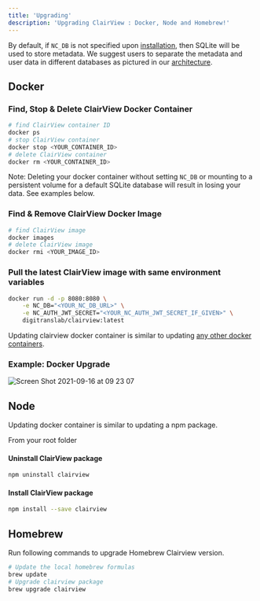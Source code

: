 ```yaml
---
title: 'Upgrading'
description: 'Upgrading ClairView : Docker, Node and Homebrew!'
---
```


By default, if `NC_DB` is not specified upon [installation](/0.109.7/getting-started/installation), then SQLite will be used to store metadata. We suggest users to separate the metadata and user data in different databases as pictured in our [architecture](/engineering/architecture). 

## Docker

### Find, Stop & Delete ClairView Docker Container 

```bash
# find ClairView container ID
docker ps
# stop ClairView container
docker stop <YOUR_CONTAINER_ID>
# delete ClairView container
docker rm <YOUR_CONTAINER_ID>
```

Note: Deleting your docker container without setting `NC_DB` or mounting to a persistent volume for a default SQLite database will result in losing your data. See examples below.

### Find & Remove ClairView Docker Image

```bash
# find ClairView image
docker images
# delete ClairView image
docker rmi <YOUR_IMAGE_ID>
```

### Pull the latest ClairView image with same environment variables

```bash
docker run -d -p 8080:8080 \
    -e NC_DB="<YOUR_NC_DB_URL>" \
    -e NC_AUTH_JWT_SECRET="<YOUR_NC_AUTH_JWT_SECRET_IF_GIVEN>" \
    digitranslab/clairview:latest
```

Updating clairview docker container is similar to updating [any other docker containers](https://www.whitesourcesoftware.com/free-developer-tools/blog/update-docker-images/).
 
### Example: Docker Upgrade
![Screen Shot 2021-09-16 at 09 23 07](https://user-images.githubusercontent.com/5435402/133578984-53c6b96b-3e8b-4a96-b6c2-36f3c09ffdde.png)

## Node 

Updating docker container is similar to updating a npm package.

From your root folder 

#### Uninstall ClairView package

```bash
npm uninstall clairview
```
#### Install ClairView package

```bash
npm install --save clairview
```

## Homebrew

Run following commands to upgrade Homebrew Clairview version.

```bash
# Update the local homebrew formulas
brew update
# Upgrade clairview package
brew upgrade clairview
```
